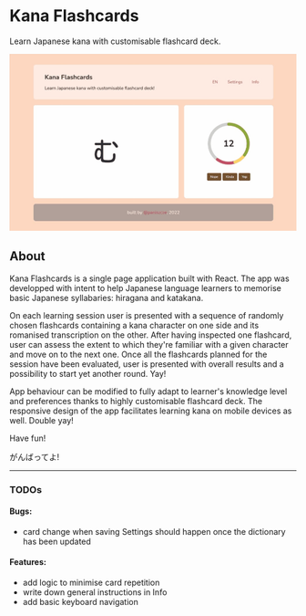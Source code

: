 # Kana Flashcards

Learn Japanese kana with customisable flashcard deck.

![App preview recording](docs/screenrecording.gif)

## About

Kana Flashcards is a single page application built with React. The app was developped with intent to help Japanese language learners to memorise basic Japanese syllabaries: hiragana and katakana.

On each learning session user is presented with a sequence of randomly chosen flashcards containing a kana character on one side and its romanised transcription on the other. After having inspected one flashcard, user can assess the extent to which they're familiar with a given character and move on to the next one. Once all the flashcards planned for the session have been evaluated, user is presented with overall results and a possibility to start yet another round. Yay!

App behaviour can be modified to fully adapt to learner's knowledge level and preferences thanks to highly customisable flashcard deck. The responsive design of the app facilitates learning kana on mobile devices as well. Double yay!

Have fun!

がんばってよ!

---

### TODOs

#### Bugs:
- card change when saving Settings should happen once the dictionary has been updated

#### Features:
- add logic to minimise card repetition
- write down general instructions in Info
- add basic keyboard navigation
